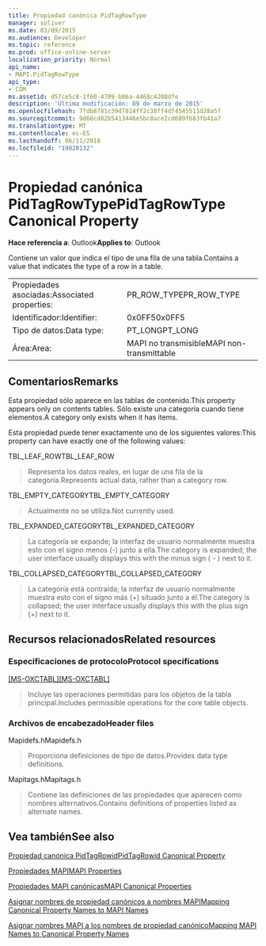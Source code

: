 ```yaml
---
title: Propiedad canónica PidTagRowType
manager: soliver
ms.date: 03/09/2015
ms.audience: Developer
ms.topic: reference
ms.prod: office-online-server
localization_priority: Normal
api_name:
- MAPI.PidTagRowType
api_type:
- COM
ms.assetid: d57ce5c8-1f60-4709-b86a-4468c4208dfe
description: 'Última modificación: 09 de marzo de 2015'
ms.openlocfilehash: 7fdb8781c39d7814ff2c38ff4df4545511d28a5f
ms.sourcegitcommit: 9d60cd82b5413446e5bc8ace2cd689f683fb41a7
ms.translationtype: MT
ms.contentlocale: es-ES
ms.lasthandoff: 06/11/2018
ms.locfileid: "19820132"
---
```

# <a name="pidtagrowtype-canonical-property"></a><span data-ttu-id="2dd0c-103">Propiedad canónica PidTagRowType</span><span class="sxs-lookup"><span data-stu-id="2dd0c-103">PidTagRowType Canonical Property</span></span>

  
  
<span data-ttu-id="2dd0c-104">**Hace referencia a**: Outlook</span><span class="sxs-lookup"><span data-stu-id="2dd0c-104">**Applies to**: Outlook</span></span> 
  
<span data-ttu-id="2dd0c-105">Contiene un valor que indica el tipo de una fila de una tabla.</span><span class="sxs-lookup"><span data-stu-id="2dd0c-105">Contains a value that indicates the type of a row in a table.</span></span>
  
|||
|:-----|:-----|
|<span data-ttu-id="2dd0c-106">Propiedades asociadas:</span><span class="sxs-lookup"><span data-stu-id="2dd0c-106">Associated properties:</span></span>  <br/> |<span data-ttu-id="2dd0c-107">PR_ROW_TYPE</span><span class="sxs-lookup"><span data-stu-id="2dd0c-107">PR_ROW_TYPE</span></span>  <br/> |
|<span data-ttu-id="2dd0c-108">Identificador:</span><span class="sxs-lookup"><span data-stu-id="2dd0c-108">Identifier:</span></span>  <br/> |<span data-ttu-id="2dd0c-109">0x0FF5</span><span class="sxs-lookup"><span data-stu-id="2dd0c-109">0x0FF5</span></span>  <br/> |
|<span data-ttu-id="2dd0c-110">Tipo de datos:</span><span class="sxs-lookup"><span data-stu-id="2dd0c-110">Data type:</span></span>  <br/> |<span data-ttu-id="2dd0c-111">PT_LONG</span><span class="sxs-lookup"><span data-stu-id="2dd0c-111">PT_LONG</span></span>  <br/> |
|<span data-ttu-id="2dd0c-112">Área:</span><span class="sxs-lookup"><span data-stu-id="2dd0c-112">Area:</span></span>  <br/> |<span data-ttu-id="2dd0c-113">MAPI no transmisible</span><span class="sxs-lookup"><span data-stu-id="2dd0c-113">MAPI non-transmittable</span></span>  <br/> |
   
## <a name="remarks"></a><span data-ttu-id="2dd0c-114">Comentarios</span><span class="sxs-lookup"><span data-stu-id="2dd0c-114">Remarks</span></span>

<span data-ttu-id="2dd0c-115">Esta propiedad sólo aparece en las tablas de contenido.</span><span class="sxs-lookup"><span data-stu-id="2dd0c-115">This property appears only on contents tables.</span></span> <span data-ttu-id="2dd0c-116">Sólo existe una categoría cuando tiene elementos.</span><span class="sxs-lookup"><span data-stu-id="2dd0c-116">A category only exists when it has items.</span></span>
  
<span data-ttu-id="2dd0c-117">Esta propiedad puede tener exactamente uno de los siguientes valores:</span><span class="sxs-lookup"><span data-stu-id="2dd0c-117">This property can have exactly one of the following values:</span></span>
  
<span data-ttu-id="2dd0c-118">TBL_LEAF_ROW</span><span class="sxs-lookup"><span data-stu-id="2dd0c-118">TBL_LEAF_ROW</span></span> 
  
> <span data-ttu-id="2dd0c-119">Representa los datos reales, en lugar de una fila de la categoría.</span><span class="sxs-lookup"><span data-stu-id="2dd0c-119">Represents actual data, rather than a category row.</span></span>
    
<span data-ttu-id="2dd0c-120">TBL_EMPTY_CATEGORY</span><span class="sxs-lookup"><span data-stu-id="2dd0c-120">TBL_EMPTY_CATEGORY</span></span> 
  
> <span data-ttu-id="2dd0c-121">Actualmente no se utiliza.</span><span class="sxs-lookup"><span data-stu-id="2dd0c-121">Not currently used.</span></span>
    
<span data-ttu-id="2dd0c-122">TBL_EXPANDED_CATEGORY</span><span class="sxs-lookup"><span data-stu-id="2dd0c-122">TBL_EXPANDED_CATEGORY</span></span> 
  
> <span data-ttu-id="2dd0c-123">La categoría se expande; la interfaz de usuario normalmente muestra esto con el signo menos (-) junto a ella.</span><span class="sxs-lookup"><span data-stu-id="2dd0c-123">The category is expanded; the user interface usually displays this with the minus sign ( - ) next to it.</span></span>
    
<span data-ttu-id="2dd0c-124">TBL_COLLAPSED_CATEGORY</span><span class="sxs-lookup"><span data-stu-id="2dd0c-124">TBL_COLLAPSED_CATEGORY</span></span> 
  
> <span data-ttu-id="2dd0c-125">La categoría está contraída; la interfaz de usuario normalmente muestra esto con el signo más (+) situado junto a él.</span><span class="sxs-lookup"><span data-stu-id="2dd0c-125">The category is collapsed; the user interface usually displays this with the plus sign (+) next to it.</span></span>
    
## <a name="related-resources"></a><span data-ttu-id="2dd0c-126">Recursos relacionados</span><span class="sxs-lookup"><span data-stu-id="2dd0c-126">Related resources</span></span>

### <a name="protocol-specifications"></a><span data-ttu-id="2dd0c-127">Especificaciones de protocolo</span><span class="sxs-lookup"><span data-stu-id="2dd0c-127">Protocol specifications</span></span>

<span data-ttu-id="2dd0c-128">[[MS-OXCTABL]](http://msdn.microsoft.com/library/d33612dc-36a8-4623-8a26-c156cf8aae4b%28Office.15%29.aspx)</span><span class="sxs-lookup"><span data-stu-id="2dd0c-128">[[MS-OXCTABL]](http://msdn.microsoft.com/library/d33612dc-36a8-4623-8a26-c156cf8aae4b%28Office.15%29.aspx)</span></span>
  
> <span data-ttu-id="2dd0c-129">Incluye las operaciones permitidas para los objetos de la tabla principal.</span><span class="sxs-lookup"><span data-stu-id="2dd0c-129">Includes permissible operations for the core table objects.</span></span>
    
### <a name="header-files"></a><span data-ttu-id="2dd0c-130">Archivos de encabezado</span><span class="sxs-lookup"><span data-stu-id="2dd0c-130">Header files</span></span>

<span data-ttu-id="2dd0c-131">Mapidefs.h</span><span class="sxs-lookup"><span data-stu-id="2dd0c-131">Mapidefs.h</span></span>
  
> <span data-ttu-id="2dd0c-132">Proporciona definiciones de tipo de datos.</span><span class="sxs-lookup"><span data-stu-id="2dd0c-132">Provides data type definitions.</span></span>
    
<span data-ttu-id="2dd0c-133">Mapitags.h</span><span class="sxs-lookup"><span data-stu-id="2dd0c-133">Mapitags.h</span></span>
  
> <span data-ttu-id="2dd0c-134">Contiene las definiciones de las propiedades que aparecen como nombres alternativos.</span><span class="sxs-lookup"><span data-stu-id="2dd0c-134">Contains definitions of properties listed as alternate names.</span></span>
    
## <a name="see-also"></a><span data-ttu-id="2dd0c-135">Vea también</span><span class="sxs-lookup"><span data-stu-id="2dd0c-135">See also</span></span>



[<span data-ttu-id="2dd0c-136">Propiedad canónica PidTagRowid</span><span class="sxs-lookup"><span data-stu-id="2dd0c-136">PidTagRowid Canonical Property</span></span>](pidtagrowid-canonical-property.md)


[<span data-ttu-id="2dd0c-137">Propiedades MAPI</span><span class="sxs-lookup"><span data-stu-id="2dd0c-137">MAPI Properties</span></span>](mapi-properties.md)
  
[<span data-ttu-id="2dd0c-138">Propiedades MAPI canónicas</span><span class="sxs-lookup"><span data-stu-id="2dd0c-138">MAPI Canonical Properties</span></span>](mapi-canonical-properties.md)
  
[<span data-ttu-id="2dd0c-139">Asignar nombres de propiedad canónicos a nombres MAPI</span><span class="sxs-lookup"><span data-stu-id="2dd0c-139">Mapping Canonical Property Names to MAPI Names</span></span>](mapping-canonical-property-names-to-mapi-names.md)
  
[<span data-ttu-id="2dd0c-140">Asignar nombres MAPI a los nombres de propiedad canónico</span><span class="sxs-lookup"><span data-stu-id="2dd0c-140">Mapping MAPI Names to Canonical Property Names</span></span>](mapping-mapi-names-to-canonical-property-names.md)

